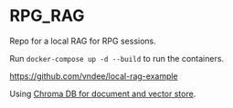 # RPG_RAG
Repo for a local RAG for RPG sessions.

Run `docker-compose up -d --build` to run the containers.



https://github.com/vndee/local-rag-example



Using [Chroma DB for document and vector store](https://docs.trychroma.com/).